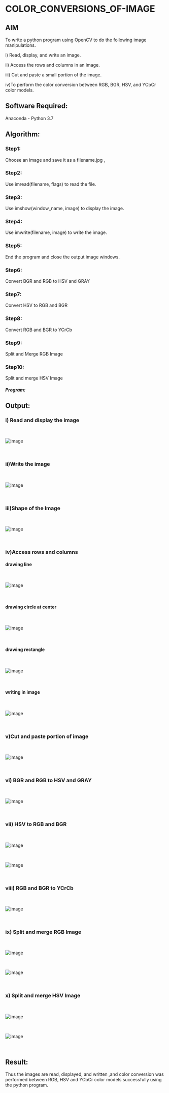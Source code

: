 # COLOR_CONVERSIONS_OF-IMAGE
## AIM
To write a python program using OpenCV to do the following image manipulations.

i) Read, display, and write an image.

ii) Access the rows and columns in an image.

iii) Cut and paste a small portion of the image.

iv)To perform the color conversion between RGB, BGR, HSV, and YCbCr color models.


## Software Required:
Anaconda - Python 3.7
## Algorithm:
### Step1:
Choose an image and save it as a filename.jpg ,
### Step2:
Use imread(filename, flags) to read the file.
### Step3:
Use imshow(window_name, image) to display the image.
### Step4:
Use imwrite(filename, image) to write the image.
### Step5:
End the program and close the output image windows.
### Step6:
Convert BGR and RGB to HSV and GRAY
### Step7:
Convert HSV to RGB and BGR
### Step8:
Convert RGB and BGR to YCrCb
### Step9:
Split and Merge RGB Image
### Step10:
Split and merge HSV Image

##### Program:


## Output:

### i) Read and display the image

<br>

![image](https://github.com/user-attachments/assets/959f128b-28a4-42e3-b8e3-37dc362ab269)

<br>

### ii)Write the image

<br>

![image](https://github.com/user-attachments/assets/4f9dce92-27d2-48d2-8e71-f984a31ead7f)

<br>

### iii)Shape of the Image

<br>

![image](https://github.com/user-attachments/assets/4b8ccd76-eaad-40a9-ba86-59d3656ce2f0)

<br>

### iv)Access rows and columns
#### drawing line
<br>

![image](https://github.com/user-attachments/assets/0e8149b4-483b-41f4-8f83-1328c4d6e2a2)

<br>

#### drawing circle at center
<br>

![image](https://github.com/user-attachments/assets/3446bdf7-a79a-4698-bf05-76a8eae67234)

<br>

#### drawing rectangle
<br>

![image](https://github.com/user-attachments/assets/7d916bd8-ffa6-4be7-b774-a6bc04bf0046)

<br>

#### writing in image
<br>

![image](https://github.com/user-attachments/assets/46fab65f-38fc-4b2f-a090-d0bfc068b541)

<br>

### v)Cut and paste portion of image
<br>

![image](https://github.com/user-attachments/assets/f87dc48f-4452-4575-b8e2-6c52492744e2)

<br>

### vi) BGR and RGB to HSV and GRAY
<br>

![image](https://github.com/user-attachments/assets/a42a1cc3-58a4-448b-9da7-96e12f63bb3b)

<br>

### vii) HSV to RGB and BGR
<br>

![image](https://github.com/user-attachments/assets/78965f56-351b-45c3-91aa-89f5c42b26ea)

<br>

![image](https://github.com/user-attachments/assets/90a3e610-90e2-4b3b-9801-9eca08e94ab5)

<br>

### viii) RGB and BGR to YCrCb
<br>

![image](https://github.com/user-attachments/assets/d24bda67-4ad5-4b26-8be7-087f30aa7eac)

<br>

### ix) Split and merge RGB Image
<br>

![image](https://github.com/user-attachments/assets/1c7e5fef-fea2-486d-9352-b7f9fb865f7a)

<br>

![image](https://github.com/user-attachments/assets/5a78b8bf-3abe-4c58-bed4-670ed6402ff6)

<br>

### x) Split and merge HSV Image
<br>

![image](https://github.com/user-attachments/assets/ade562d2-0a84-468f-8077-093064e3faa5)

<br>

![image](https://github.com/user-attachments/assets/b8a6b016-ea0f-4298-8b4d-08457c351ff3)

<br>


## Result:
Thus the images are read, displayed, and written ,and color conversion was performed between RGB, HSV and YCbCr color models successfully using the python program.







